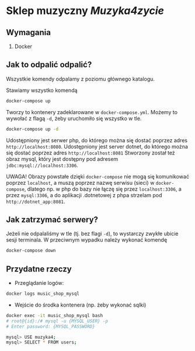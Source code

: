 # Sklep muzyczny _Muzyka4zycie_

## Wymagania
1) Docker

## Jak to odpalić odpalić?
Wszystkie komendy odpalamy z poziomu głównego katalogu.

Stawiamy wszystko komendą

```bash
docker-compose up
```
Tworzy to kontenery zadeklarowane w `docker-compose.yml`.
Możemy to wywołać z flagą `-d`, żeby uruchomiło się wszystko w tle.

```bash
docker-compose up -d
```

Udostępniony jest serwer php, do którego można się dostać poprzez adres `http://localhost:8080`.
Udostępniony jest server dotnet, do którego można się dostać poprzez adres `http://localhost:8081`
Stworzony został też obraz mysql, który jest dostępny pod adresem `jdbc:mysql://localhost:3306`.

UWAGA! Obrazy powstałe dzięki `docker-compose` nie mogą się komunikować poprzez `localhost`, 
a muszą poprzez nazwę serwisu (sieci) w `docker-compose`, dlatego np. w php do bazy nie łączę się przez `localhost:3306`, a przez `mysql:3306`,
a do aplikacji .dotnetowej z phpa strzelam pod `http://dotnet_app:8081`.

## Jak zatrzymać serwery?
Jeżeli nie odpalaliśmy w tle (tj. bez flagi `-d`), to wystarczy zwykłe ubicie sesji terminala.
W przeciwnym wypadku należy wykonać komendę

```bash
docker-compose down
```

## Przydatne rzeczy
* Przeglądanie logów:

```bash
docker logs music_shop_mysql
```

* Wejście do środka kontenera (np. żeby wykonać sqlki)

```bash
docker exec -it music_shop_mysql bash
# root@{id}:/# mysql -u {MYSQL_USER} -p
# Enter password: {MYSQL_PASSWORD}

mysql> USE muzyka4;
mysql> SELECT * FROM users;

```

